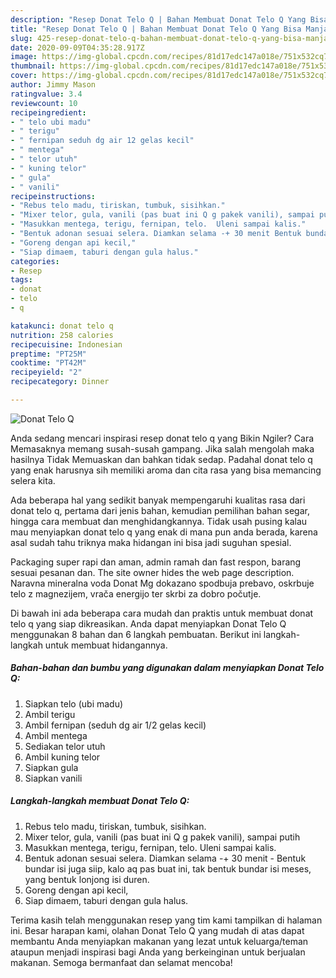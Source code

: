 ```yaml
---
description: "Resep Donat Telo Q | Bahan Membuat Donat Telo Q Yang Bisa Manjain Lidah"
title: "Resep Donat Telo Q | Bahan Membuat Donat Telo Q Yang Bisa Manjain Lidah"
slug: 425-resep-donat-telo-q-bahan-membuat-donat-telo-q-yang-bisa-manjain-lidah
date: 2020-09-09T04:35:28.917Z
image: https://img-global.cpcdn.com/recipes/81d17edc147a018e/751x532cq70/donat-telo-q-foto-resep-utama.jpg
thumbnail: https://img-global.cpcdn.com/recipes/81d17edc147a018e/751x532cq70/donat-telo-q-foto-resep-utama.jpg
cover: https://img-global.cpcdn.com/recipes/81d17edc147a018e/751x532cq70/donat-telo-q-foto-resep-utama.jpg
author: Jimmy Mason
ratingvalue: 3.4
reviewcount: 10
recipeingredient:
- " telo ubi madu"
- " terigu"
- " fernipan seduh dg air 12 gelas kecil"
- " mentega"
- " telor utuh"
- " kuning telor"
- " gula"
- " vanili"
recipeinstructions:
- "Rebus telo madu, tiriskan, tumbuk, sisihkan."
- "Mixer telor, gula, vanili (pas buat ini Q g pakek vanili), sampai putih"
- "Masukkan mentega, terigu, fernipan, telo.  Uleni sampai kalis."
- "Bentuk adonan sesuai selera. Diamkan selama -+ 30 menit Bentuk bundar isi juga siip, kalo aq pas buat ini, tak bentuk bundar isi meses, yang bentuk lonjong isi duren."
- "Goreng dengan api kecil,"
- "Siap dimaem, taburi dengan gula halus."
categories:
- Resep
tags:
- donat
- telo
- q

katakunci: donat telo q 
nutrition: 258 calories
recipecuisine: Indonesian
preptime: "PT25M"
cooktime: "PT42M"
recipeyield: "2"
recipecategory: Dinner

---
```



![Donat Telo Q](https://img-global.cpcdn.com/recipes/81d17edc147a018e/751x532cq70/donat-telo-q-foto-resep-utama.jpg)

Anda sedang mencari inspirasi resep donat telo q yang Bikin Ngiler? Cara Memasaknya memang susah-susah gampang. Jika salah mengolah maka hasilnya Tidak Memuaskan dan bahkan tidak sedap. Padahal donat telo q yang enak harusnya sih memiliki aroma dan cita rasa yang bisa memancing selera kita.

Ada beberapa hal yang sedikit banyak mempengaruhi kualitas rasa dari donat telo q, pertama dari jenis bahan, kemudian pemilihan bahan segar, hingga cara membuat dan menghidangkannya. Tidak usah pusing kalau mau menyiapkan donat telo q yang enak di mana pun anda berada, karena asal sudah tahu triknya maka hidangan ini bisa jadi suguhan spesial.

Packaging super rapi dan aman, admin ramah dan fast respon, barang sesuai pesanan dan. The site owner hides the web page description. Naravna mineralna voda Donat Mg dokazano spodbuja prebavo, oskrbuje telo z magnezijem, vrača energijo ter skrbi za dobro počutje.


Di bawah ini ada beberapa cara mudah dan praktis untuk membuat donat telo q yang siap dikreasikan. Anda dapat menyiapkan Donat Telo Q menggunakan 8 bahan dan 6 langkah pembuatan. Berikut ini langkah-langkah untuk membuat hidangannya.

<!--inarticleads1-->

##### Bahan-bahan dan bumbu yang digunakan dalam menyiapkan Donat Telo Q:

1. Siapkan  telo (ubi madu)
1. Ambil  terigu
1. Ambil  fernipan (seduh dg air 1/2 gelas kecil)
1. Ambil  mentega
1. Sediakan  telor utuh
1. Ambil  kuning telor
1. Siapkan  gula
1. Siapkan  vanili




<!--inarticleads2-->

##### Langkah-langkah membuat Donat Telo Q:

1. Rebus telo madu, tiriskan, tumbuk, sisihkan.
1. Mixer telor, gula, vanili (pas buat ini Q g pakek vanili), sampai putih
1. Masukkan mentega, terigu, fernipan, telo.  Uleni sampai kalis.
1. Bentuk adonan sesuai selera. Diamkan selama -+ 30 menit - Bentuk bundar isi juga siip, kalo aq pas buat ini, tak bentuk bundar isi meses, yang bentuk lonjong isi duren.
1. Goreng dengan api kecil,
1. Siap dimaem, taburi dengan gula halus.




Terima kasih telah menggunakan resep yang tim kami tampilkan di halaman ini. Besar harapan kami, olahan Donat Telo Q yang mudah di atas dapat membantu Anda menyiapkan makanan yang lezat untuk keluarga/teman ataupun menjadi inspirasi bagi Anda yang berkeinginan untuk berjualan makanan. Semoga bermanfaat dan selamat mencoba!
